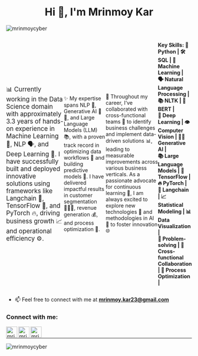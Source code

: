 


<h1 align="center">Hi 👋, I'm Mrinmoy Kar</h1>

<p align="left"> <img src="https://komarev.com/ghpvc/?username=mrinmoycyber&label=Profile%20views&color=0e75b6&style=flat" alt="mrinmoycyber" /> </p>

<div style="display: flex; justify-content: space-between; align-items: center;">
    <p style="margin: 0; font-size: 1.2em;">
📊 Currently working in the Data Science domain with approximately 3.3 years of hands-on experience in Machine Learning 🤖, NLP 🗣️, and Deep Learning 🧠. I have successfully built and deployed innovative solutions using frameworks like Langchain 🔗, TensorFlow 🔢, and PyTorch 🔥, driving business growth 📈 and operational efficiency ⚙️.

✨ My expertise spans NLP 📜, Generative AI 🤖✨, and Large Language Models (LLM) 📚, with a proven track record in optimizing data workflows 📂 and building predictive models 🔮. I have delivered impactful results in customer segmentation 🧑‍🤝‍🧑, revenue generation 💰, and process optimization 🔧.

🌟 Throughout my career, I’ve collaborated with cross-functional teams 🤝 to identify business challenges and implement data-driven solutions 📊, leading to measurable improvements across various business verticals. As a passionate advocate for continuous learning 📘, I am always excited to explore new technologies 🚀 and methodologies in AI 🤖 to foster innovation 🌐 <br>

 <strong> Key Skills:
🐍 Python | 🛠️ SQL | 🤖 Machine Learning | <br>
🗣️ Natural Language Processing | 📚 NLTK | 🤖 BERT | <br>
🧠 Deep Learning | 👁️ Computer Vision | 🤖✨ Generative AI | <br>
📚 Large Language Models | 🔢 TensorFlow | 🔥 PyTorch | <br>
🔗 Langchain | 📈 Statistical Modeling | 📊 Data Visualization | <br>
🧩 Problem-solving | 🤝 Cross-functional Collaboration | 🔧 Process Optimization | </strong>
    </p>
</div>

- 📫 Feel free to connect with me at **mrinmoy.kar23@gmail.com**

<h3 align="left">Connect with me:</h3>

[<img align="left" alt="mrinmoycyber | LinkedIn" width="30px" src="https://img.icons8.com/color/48/000000/linkedin.png" />][linkedin]
[<img align="left" alt="mrinmoycyber | Twitter" width="30px" src="https://img.icons8.com/fluent/48/000000/twitter.png" />][twitter]
[<img align="left" alt="mrinmoycyber | Instagram" width="30px" src="https://img.icons8.com/fluent/48/000000/instagram-new.png" />][Instagram]

<br>

<hr>

[linkedin]: https://www.linkedin.com/in/mrinmoy-kar/
[twitter]: https://twitter.com/mrinmoy_kar_69
[Instagram]: https://www.instagram.com/mrinmoy_kar_/

<p><img align="left" src="https://github-readme-stats.vercel.app/api/top-langs?username=mrinmoycyber&show_icons=true&locale=en&layout=compact" alt="mrinmoycyber" /></p>


